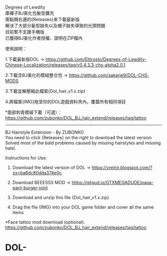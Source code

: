 Degrees of Lewdity\
庫褲子BJ美化包髮型擴充\
需點開右邊的{Releases}來下載最新版\
解決了大部分髮型缺失以及帽子缺失導致的光頭問題\
目前暫不支援手機版\
已獲得BJ美化作者授權，證明在ZIP檔內

使用說明：

1.下載最新版DOL -> https://github.com/Eltirosto/Degrees-of-Lewdity-Chinese-Localization/releases/tag/v0.4.3.3-chs-alpha2.0.1

2.下載含BJ美化的模組整合包 -> https://github.com/sakarie9/DOL-CHS-MODS

3.下載並解壓縮此檔案{Dol_hair_v1.x.zip}

4.將檔案{IMG}拖至你的DOL遊戲資料夾內，覆蓋所有相同項目

*面部刺青模組下載（可選）：
https://github.com/zubonko/DOL_BJ_hair_extend/releases/tag/tattoo

-------------------------------------------------------------------------
BJ Hairstyle Extension - By ZUBONKO\
You need to click {Releases} on the right to download the latest version\
Solved most of the bald problems caused by missing hairstyles and missing hats\

Instructions for Use:

1. Download the latest version of DOL -> https://vrelnir.blogspot.com/?zx=ba6dc80dda374e0c

2. Download BEEESSS MOD -> https://gitgud.io/GTXMEGADUDE/papa-paril-burger-joint

3. Download and unzip this file {Dol_hair_v1.x.zip}

4. Drag the file {IMG} into your DOL game folder and cover all the same items

*Face tattoo mod download (optional): 
https://github.com/zubonko/DOL_BJ_hair_extend/releases/tag/tattoo

# DOL-
